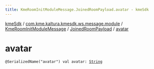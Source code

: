 ```yaml
---
title: KmeRoomInitModuleMessage.JoinedRoomPayload.avatar - kmeSdk
---
```


[kmeSdk](../../../index.html) / [com.kme.kaltura.kmesdk.ws.message.module](../../index.html) / [KmeRoomInitModuleMessage](../index.html) / [JoinedRoomPayload](index.html) / [avatar](./avatar.html)

# avatar

`@SerializedName("avatar") val avatar: `[`String`](https://kotlinlang.org/api/latest/jvm/stdlib/kotlin/-string/index.html)